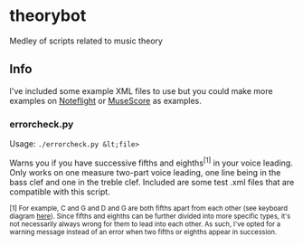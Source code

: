 # theorybot
Medley of scripts related to music theory

## Info 
I've included some example XML files to use but you could make more examples on [Noteflight](https://www.noteflight.com/) or [MuseScore](https://www.musescore.org/) as examples.

### errorcheck.py
Usage: `./errorcheck.py &lt;file>`

Warns you if you have successive fifths and eighths<sup>[1]</sup> in your voice leading. Only works on one measure two-part voice leading, one line being in the bass clef and one in the treble clef. Included are some test .xml files that are compatible with this script. 

<sup>[1] For example, C and G and D and G are both fifths apart from each other (see keyboard diagram [here](http://www.piano-keyboard-guide.com/wp-content/uploads/2015/05/piano-keyboard-diagram.gif)). Since fifths and eighths can be further divided into more specific types, it's not necessarily always wrong for them to lead into each other. As such, I've opted for a warning message instead of an error when two fifths or eighths appear in succession. 
